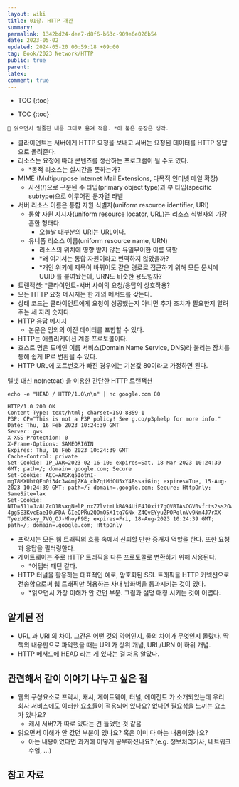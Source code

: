 ```yaml
---
layout: wiki
title: 01장. HTTP 개관
summary: 
permalink: 1342bd24-dee7-d8f6-b63c-909e6e026b54
date: 2023-05-02
updated: 2024-05-20 00:59:18 +09:00
tag: Book/2023 Network/HTTP 
public: true
parent: 
latex: 
comment: true
---
```


* TOC
{:toc}

* TOC
{:toc}

```
📌 읽으면서 밑줄친 내용 그대로 옮겨 적음. *이 붙은 문장은 생각.
```

- 클라이언트는 서버에게 HTTP 요청을 보내고 서버는 요청된 데이터를 HTTP 응답으로 돌려준다.
- 리소스는 요청에 따라 콘텐츠를 생산하는 프로그램이 될 수도 있다.
  - *동적 리소스는 실시간을 뜻하는가?
- MIME (Multipurpose Internet Mail Extensions, 다목적 인터넷 메일 확장)
  - 사선(/)으로 구분된 주 타입(primary object type)과 부 타입(specific subtype)으로 이루어진 문자열 라벨
- 서버 리소스 이름은 통합 자원 식별자(uniform resource identifier, URI)
  - 통합 자원 지시자(uniform resource locator, URL)는 리소스 식별자의 가장 흔한 형태다.
    - 오늘날 대부분의 URI는 URL이다.
  - 유니폼 리소스 이름(uniform resource name, URN)
    - 리소스의 위치에 영향 받지 않는 유일무이한 이름 역할
    - *왜 여기서는 통합 자원이라고 번역하지 않았을까?
    - *개인 위키에 제목이 바뀌어도 같은 경로로 접근하기 위해 모든 문서에 UUID 를 붙여놨는데, URN도 비슷한 용도일까?
- 트랜잭션: *클라이언트-서버 사이의 요청/응답의 상호작용?
- 모든 HTTP 요청 메시지는 한 개의 메서드를 갖는다.
- 상태 코드는 클라이언트에게 요청이 성공했는지 아니면 추가 조치가 필요한지 알려주는 세 자리 숫자다.
- HTTP 응답 메시지
  - 본문은 임의의 이진 데이터를 포함할 수 있다.
- HTTP는 애플리케이션 계층 프로토콜이다.
- 호스트 명은 도메인 이름 서비스(Domain Name Service, DNS)라 불리는 장치를 통해 쉽게 IP로 변환될 수 있다.
- HTTP URL에 포트번호가 빠진 경우에는 기본값 80이라고 가정하면 된다.

텔넷 대신 nc(netcat) 을 이용한 간단한 HTTP 트랜잭션

```
echo -e "HEAD / HTTP/1.0\n\n" | nc google.com 80
```
```
HTTP/1.0 200 OK
Content-Type: text/html; charset=ISO-8859-1
P3P: CP="This is not a P3P policy! See g.co/p3phelp for more info."
Date: Thu, 16 Feb 2023 10:24:39 GMT
Server: gws
X-XSS-Protection: 0
X-Frame-Options: SAMEORIGIN
Expires: Thu, 16 Feb 2023 10:24:39 GMT
Cache-Control: private
Set-Cookie: 1P_JAR=2023-02-16-10; expires=Sat, 18-Mar-2023 10:24:39 GMT; path=/; domain=.google.com; Secure
Set-Cookie: AEC=ARSKqsIotnI-mgT8MXUhtQEn0i34c3w4mjZKA_chZqtMdOU5xY4BssaiGio; expires=Tue, 15-Aug-2023 10:24:39 GMT; path=/; domain=.google.com; Secure; HttpOnly; SameSite=lax
Set-Cookie: NID=511=Jz8LZcD1RsxgNelP_nxZ7lvtmLkRA94UiE4JOxit7gQVBIAsOGV0vfrts2ss2OwjfbwmT6Yy01Vb2-4gg5E3KvcEaeI0uPDA-GIeQPRu2QOmO5X1tq7GNx-Z4QvEYyuZPOPqlnVv9Nm4J7rXX-TyezU0Ksxy_7VQ_OJ-MhoyF9E; expires=Fri, 18-Aug-2023 10:24:39 GMT; path=/; domain=.google.com; HttpOnly
```

- 프락시는 모든 웹 트래픽의 흐름 속에서 신뢰할 만한 중개자 역할을 한다. 또한 요청과 응답을 필터링한다.
- 게이트웨이는 주로 HTTP 트래픽을 다른 프로토콜로 변환하기 위해 사용된다.
  - *어댑터 패턴 같다.
- HTTP 터널을 활용하는 대표적인 예로, 암호화된 SSL 트래픽을 HTTP 커넥션으로 전송함으로써 웹 트래픽만 허용하는 사내 방화벽을 통과시키는 것이 있다.
  - *읽으면서 가장 이해가 안 갔던 부분. 그림과 설명 매칭 시키는 것이 어렵다. 

## 알게된 점

- URL 과 URI 의 차이. 그간은 어떤 것의 약어인지, 둘의 차이가 무엇인지 몰랐다. 딱 책의 내용만으로 파악했을 때는 URI 가 상위 개념, URL/URN 이 하위 개념.
- HTTP 메서드에 HEAD 라는 게 있다는 걸 처음 알았다. 

## 관련해서 같이 이야기 나누고 싶은 점

- 웹의 구성요소로 프락시, 캐시, 게이트웨이, 터널, 에이전트 가 소개되었는데 우리 회사 서비스에도 이러한 요소들이 적용되어 있나요? 없다면 필요성을 느끼는 요소가 있나요?
	- 캐시 서버?가 따로 있다는 건 들었던 것 같음
- 읽으면서 이해가 안 갔던 부분이 있나요? 혹은 이미 다 아는 내용이었나요?
	- 아는 내용이었다면 과거에 어떻게 공부하셨나요? (e.g. 정보처리기사, 네트워크 수업, ...)

## 참고 자료

